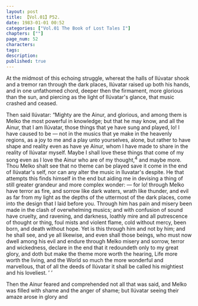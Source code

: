 ```yaml
---
layout: post
title: 【Vol.01】P52.
date: 1983-01-01 00:52
categories: ["Vol.01 The Book of Lost Tales I"]
chapters: [""]
page_num: 52
characters: 
tags: 
description: 
published: true
---
```


<p style="text-indent: 0;">
At the midmost of this echoing struggle, whereat the halls of Ilúvatar shook and a tremor ran through the dark places, Ilúvatar raised up both his hands, and in one unfathomed chord, deeper then the firmament, more glorious than the sun, and piercing as the light of Ilúvatar's glance, that music crashed and ceased.
</p>

Then said Ilúvatar: “Mighty are the Ainur, and glorious, and among them is Melko the most powerful in knowledge; but that he may know, and all the Ainur, that I am Ilúvatar, those things that ye have sung and played, lo! I have caused to be — not in the musics that ye make in the heavenly regions, as a joy to me and a play unto yourselves, alone, but rather to have shape and reality even as have ye Ainur, whom I have made to share in the reality of Ilúvatar myself. Maybe I shall love these things that come of my song even as I love the Ainur who are of my thought,<SUP>4</SUP> and maybe more. Thou Melko shalt see that no theme can be played save it come in the end of Ilúvatar's self, nor can any alter the music in Iluvatar's despite. He that attempts this finds himself in the end but aiding me in devising a thing of still greater grandeur and more complex wonder: — for lo! through Melko have terror as fire, and sorrow like dark waters, wrath like thunder, and evil as far from my light as the depths of the uttermost of the dark places, come into the design that I laid before you. Through him has pain and misery been made in the clash of overwhelming musics; and with confusion of sound have cruelty, and ravening, and darkness, loathly mire and all putrescence of thought or thing, foul mists and violent flame, cold without mercy, been born, and death without hope. Yet is this through him and not by him; and he shall see, and ye all likewise, and even shall those beings, who must now dwell among his evil and endure through Melko misery and sorrow, terror and wickedness, declare in the end that it redoundeth only to my great glory, and doth but make the theme more worth the hearing, Life more worth the living, and the World so much the more wonderful and marvellous, that of all the deeds of Ilúvatar it shall be called his mightiest and his loveliest. ’ ’

Then the Ainur feared and comprehended not all that was said, and Melko was filled with shame and the anger of shame; but Ilúvatar seeing their amaze arose in glory and

